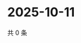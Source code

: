 # 2025-10-11

共 0 条

<!-- BEGIN ZHIHUVIDEO -->
<!-- 最后更新时间 Sat Oct 11 2025 23:09:28 GMT+0800 (China Standard Time) -->

<!-- END ZHIHUVIDEO -->
